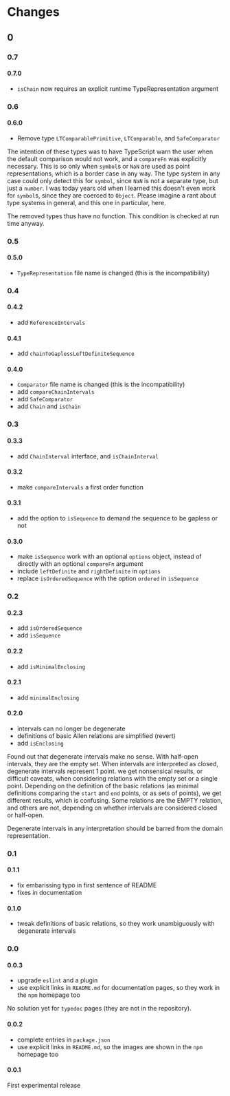 # Changes

## 0

### 0.7

#### 0.7.0

- `isChain` now requires an explicit runtime TypeRepresentation argument

### 0.6

#### 0.6.0

- Remove type `LTComparablePrimitive`, `LTComparable`, and `SafeComparator`

The intention of these types was to have TypeScript warn the user when the default comparison would not work, and a
`compareFn` was explicitly necessary. This is so only when `symbol`s or `NaN` are used as point representations, which
is a border case in any way. The type system in any case could only detect this for `symbol`, since `NaN` is not a
separate type, but just a `number`. I was today years old when I learned this doesn't even work for `symbol`s, since
they are coerced to `Object`. Please imagine a rant about type systems in general, and this one in particular, here.

The removed types thus have no function. This condition is checked at run time anyway.

### 0.5

#### 0.5.0

- `TypeRepresentation` file name is changed (this is the incompatibility)

### 0.4

#### 0.4.2

- add `ReferenceIntervals`

#### 0.4.1

- add `chainToGaplessLeftDefiniteSequence`

#### 0.4.0

- `Comparator` file name is changed (this is the incompatibility)
- add `compareChainIntervals`
- add `SafeComparator`
- add `Chain` and `isChain`

### 0.3

#### 0.3.3

- add `ChainInterval` interface, and `isChainInterval`

#### 0.3.2

- make `compareIntervals` a first order function

#### 0.3.1

- add the option to `isSequence` to demand the sequence to be gapless or not

#### 0.3.0

- make `isSequence` work with an optional `options` object, instead of directly with an optional `compareFn` argument
- include `leftDefinite` and `rightDefinite` in `options`
- replace `isOrderedSequence` with the option `ordered` in `isSequence`

### 0.2

#### 0.2.3

- add `isOrderedSequence`
- add `isSequence`

#### 0.2.2

- add `isMinimalEnclosing`

#### 0.2.1

- add `minimalEnclosing`

#### 0.2.0

- intervals can no longer be degenerate
- definitions of basic Allen relations are simplified (revert)
- add `isEnclosing`

Found out that degenerate intervals make no sense. With half-open intervals, they are the empty set. When intervals are
interpreted as closed, degenerate intervals represent 1 point. we get nonsensical results, or difficult caveats, when
considering relations with the empty set or a single point. Depending on the definition of the basic relations (as
minimal definitions comparing the `start` and `end` points, or as sets of points), we get different results, which is
confusing. Some relations are the EMPTY relation, and others are not, depending on whether intervals are considered
closed or half-open.

Degenerate intervals in any interpretation should be barred from the domain representation.

### 0.1

#### 0.1.1

- fix embarissing typo in first sentence of README
- fixes in documentation

#### 0.1.0

- tweak definitions of basic relations, so they work unambiguously with degenerate intervals

### 0.0

#### 0.0.3

- upgrade `eslint` and a plugin
- use explicit links in `README.md` for documentation pages, so they work in the `npm` homepage too

No solution yet for `typedoc` pages (they are not in the repository).

#### 0.0.2

- complete entries in `package.json`
- use explicit links in `README.md`, so the images are shown in the `npm` homepage too

#### 0.0.1

First experimental release
